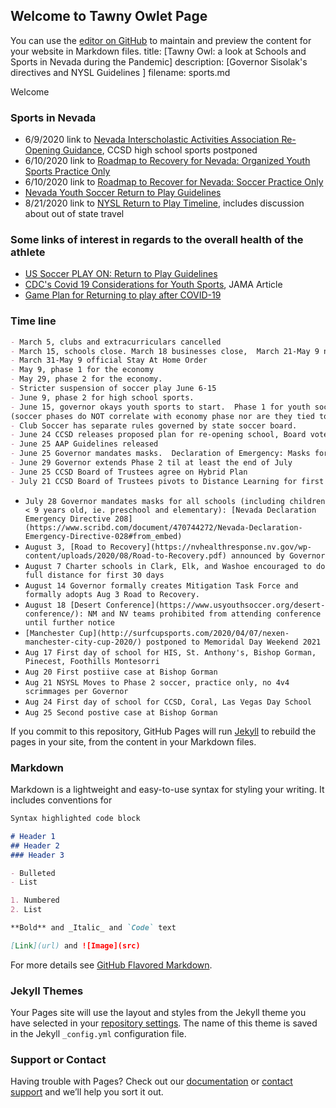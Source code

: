 ## Welcome to Tawny Owlet Page

You can use the [editor on GitHub](https://github.com/tawnyowlet/main/edit/gh-pages/index.md) to maintain and preview the content for your website in Markdown files.
title: [Tawny Owl: a look at Schools and Sports in Nevada during the Pandemic]
description: [Governor Sisolak's directives and NYSL Guidelines ]
filename: sports.md

Welcome
### Sports in Nevada
- 6/9/2020 link to [Nevada Interscholastic Activities Association Re-Opening Guidance](https://nvhealthresponse.nv.gov/wp-content/uploads/2020/06/NIAA-Reopening-Guidance-6.9.20.pdf), CCSD high school sports postponed
- 6/10/2020 link to [Roadmap to Recovery for Nevada: Organized Youth Sports Practice Only](https://nvhealthresponse.nv.gov/wp-content/uploads/2020/06/Organized-Youth-Sports-Practice-Only.pdf)
- 6/10/2020 link to [Roadmap to Recover for Nevada: Soccer Practice Only](https://nvhealthresponse.nv.gov/wp-content/uploads/2020/06/Soccer-Practice-Only.pdf)
- [Nevada Youth Soccer Return to Play Guidelines](http://nvsysl.com/wp-content/uploads/2013/06/Return-to-Play-Guidelines744.pdf) 
- 8/21/2020 link to [NYSL Return to Play Timeline]( https://www.nevadayouthsoccer.org/return-to-play/return-to-play-information/?fbclid=IwAR2NqIZhTit8gAN7hUKXAVn0rd0I_7-OkxUbViYR7D4lB60FLYkrbSrlngs), includes discussion about out of state travel

### Some links of interest in regards to the overall health of the athlete
- [US Soccer PLAY ON: Return to Play Guidelines](https://www.ussoccer.com/playon)
- [CDC's Covid 19 Considerations for Youth Sports](https://www.cdc.gov/coronavirus/2019-ncov/community/schools-childcare/youth-sports.html), JAMA Article 
- [Game Plan for Returning to play after COVID-19](https://jamanetwork.com/journals/jamacardiology/fullarticle/2766124?fbclid=IwAR31IucZP3itnspvtJSHiUFxXx7YGUj5XaVQRQ2aPqlMDxSFibbwBtfOxAE)

### Time line
```markdown
- March 5, clubs and extracurriculars cancelled
- March 15, schools close. March 18 businesses close,  March 21-May 9 nonessential businesses close.  March 24 large gatherings discouraged
- March 31-May 9 official Stay At Home Order
- May 9, phase 1 for the economy
- May 29, phase 2 for the economy.  
- Stricter suspension of soccer play June 6-15
- June 9, phase 2 for high school sports. 
- June 15, governor okays youth sports to start.  Phase 1 for youth soccer 
(soccer phases do NOT correlate with economy phase nor are they tied to economy phase.  Governor has special instructions for sports).  
- Club Soccer has separate rules governed by state soccer board. 
- June 24 CCSD releases proposed plan for re-opening school, Board votes July 9
- June 25 AAP Guidelines released
- June 25 Governor mandates masks.  Declaration of Emergency: Masks for people > 9 years old 
- June 29 Governor extends Phase 2 til at least the end of July
- June 25 CCSD Board of Trustees agree on Hybrid Plan
- July 21 CCSD Board of Trustees pivots to Distance Learning for first 90 Days
```

- ``July 28 Governor mandates masks for all schools (including children < 9 years old, ie. preschool and elementary): [Nevada Declaration Emergency Directive 208](https://www.scribd.com/document/470744272/Nevada-Declaration-Emergency-Directive-028#from_embed)``
- ``August 3, [Road to Recovery](https://nvhealthresponse.nv.gov/wp-content/uploads/2020/08/Road-to-Recovery.pdf) announced by Governor``
- ``August 7 Charter schools in Clark, Elk, and Washoe encouraged to do full distance for first 30 days``
- ``August 14 Governor formally creates Mitigation Task Force and formally adopts Aug 3 Road to Recovery.``   
- ``August 18 [Desert Conference](https://www.usyouthsoccer.org/desert-conference/): NM and NV teams prohibited from attending conference until further notice``
- ``[Manchester Cup](http://surfcupsports.com/2020/04/07/nexen-manchester-city-cup-2020/) postponed to Memoridal Day Weekend 2021``
- ``Aug 17 First day of school for HIS, St. Anthony's, Bishop Gorman, Pinecest, Foothills Montesorri``
- ``Aug 20 First postiive case at Bishop Gorman``
- ``Aug 21 NSYSL Moves to Phase 2 soccer, practice only, no 4v4 scrimmages per Governor``
- ``Aug 24 First day of school for CCSD, Coral, Las Vegas Day School``
- ``Aug 25 Second postive case at Bishop Gorman``
 
If you commit to this repository, GitHub Pages will run [Jekyll](https://jekyllrb.com/) to rebuild the pages in your site, from the content in your Markdown files. 
 
### Markdown

Markdown is a lightweight and easy-to-use syntax for styling your writing. It includes conventions for

```markdown
Syntax highlighted code block

# Header 1
## Header 2
### Header 3

- Bulleted
- List

1. Numbered
2. List

**Bold** and _Italic_ and `Code` text

[Link](url) and ![Image](src)
``` 

For more details see [GitHub Flavored Markdown](https://guides.github.com/features/mastering-markdown/).

### Jekyll Themes

Your Pages site will use the layout and styles from the Jekyll theme you have selected in your [repository settings](https://github.com/tawnyowlet/main/settings). The name of this theme is saved in the Jekyll `_config.yml` configuration file.

### Support or Contact

Having trouble with Pages? Check out our [documentation](https://docs.github.com/categories/github-pages-basics/) or [contact support](https://github.com/contact) and we’ll help you sort it out.
